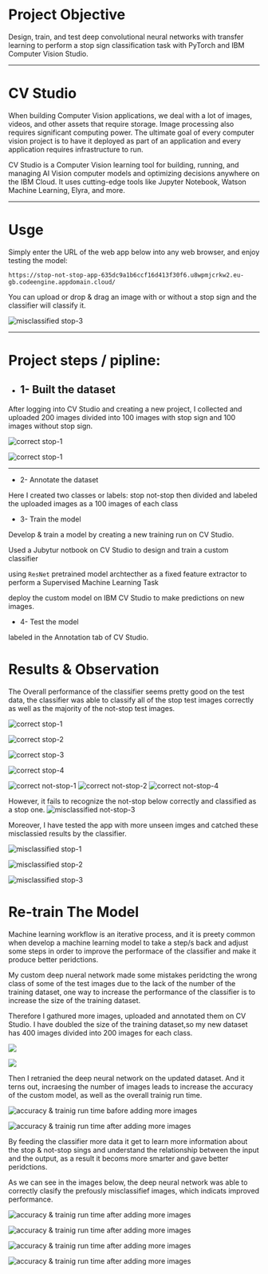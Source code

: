 # Project Objective

Design, train, and test deep convolutional neural networks with transfer learning to perform a stop sign classification task with PyTorch and IBM Computer Vision Studio.

----------------------------------------------------------

# CV Studio

When building Computer Vision applications, we deal with a lot of images, videos, and other assets that require storage. Image processing also requires significant computing power. The ultimate goal of every computer vision project is to have it deployed as part of an application and every application requires infrastructure to run.

CV Studio is a Computer Vision learning tool for building, running, and managing AI Vision computer models and optimizing decisions anywhere on the IBM Cloud. It uses cutting-edge tools like Jupyter Notebook, Watson Machine Learning, Elyra, and more.

----------------------------------------------------------

# Usge

Simply enter the URL of the web app below into any web browser, and enjoy testing the model:

`
https://stop-not-stop-app-635dc9a1b6ccf16d413f30f6.u8wpmjcrkw2.eu-gb.codeengine.appdomain.cloud/
`

You can upload or drop & drag an image with or without a stop sign and the classifier will classify it.

![misclassified stop-3](images/the-app.png)

----------------------------------------------------------

# Project steps / pipline:

  * ## 1- Built the dataset

  After logging into CV Studio and creating a new project, I collected and uploaded 200 images divided into 100 images with stop sign and 100 images without stop sign.

  ![correct stop-1](images/create-project.png)

  ![correct stop-1](images/200-uploaded-images.png)

  ----------------------------------------------------------

  * 2- Annotate the dataset

  Here I created two classes or labels: 
  stop
  not-stop
  then divided and labeled the uploaded images as a 100 images of each class

  * 3- Train the model

  Develop & train a model by creating a new training run on CV Studio.


  Used a Jubytur notbook on CV Studio to design and train a custom classifier 

  using `ResNet` pretrained model archtecther as a fixed feature extractor to perform a Supervised Machine Learning Task  

  deploy the custom model on IBM CV Studio to make predictions on new images.


  * 4- Test the model


labeled in the Annotation tab of CV Studio.

# Results & Observation

The Overall performance of the classifier seems pretty good on the test data, the classifier was able to classify all of the stop test images correctly as well as the majority of the not-stop test images.

![correct stop-1](images/correct-stop-1.png)

![correct stop-2](images/correct-stop-2.png)

![correct stop-3](images/correct-stop-3.png)

![correct stop-4](images/correct-stop-4.png)

![correct not-stop-1](images/correct-not-stop-1.png)
![correct not-stop-2](images/correct-not-stop-2.png)
![correct not-stop-4](images/correct-not-stop-4.png)

However, it fails to recognize the not-stop below correctly and classified as a stop one.
![misclassified not-stop-3](images/misclassified-not-stop-3.png) 

Moreover, I have tested the app with more unseen imges and catched these misclassied results by the classifier.

![misclassified stop-1](images/misclassified-stop1.png)

![misclassified stop-2](images/misclassified-stop2.png)

![misclassified stop-3](images/misclassified-stop3.png)


# Re-train The Model

Machine learning workflow is an iterative process, and it is preety common when develop a machine learning model to take a step/s back and adjust some steps in order to improve the performace of the classifier and make it produce better peridctions.


My custom deep nueral network made some mistakes peridcting the wrong class of some of the test images due to the lack of the number of the training dataset, one way to increase the performance of the classifier is to increase the size of the training dataset.

Therefore I gathured more images, uploaded and annotated them on CV Studio. I have doubled the size of the training dataset,so my new dataset has 400 images divided into 200 images for each class.

![](images/400-uploaded-images.png)

![](images/400-annotated-images.png)


Then I retranied the deep neural network on the updated dataset. And it terns out, incraesing the number of images leads to increase the accuracy of the custom model, as well as the overall trainig run time. 

![accuracy & trainig run time bafore adding more images](images/accuracy-200.png)


![accuracy & trainig run time after adding more images](images/accuracy-400.png)


By feeding the classifier more data it get to learn more information about the stop & not-stop sings and understand the relationship between the input and the output, as a result it becoms more smarter and gave better peridctions.

As we can see in the images below, the deep neural network was able to correctly clasify the prefously misclassifief images, which indicats improved performance.

![accuracy & trainig run time after adding more images](images/correct-misclassified-stop-3.png)

![accuracy & trainig run time after adding more images](images/correct-misclassified-stop1.png)

![accuracy & trainig run time after adding more images](images/correct-misclassified-stop2.png)

![accuracy & trainig run time after adding more images](images/correct-misclassified-stop3.png)

